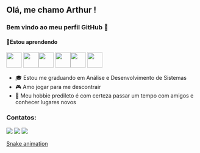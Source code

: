 ## Olá, me chamo Arthur ! 
### Bem vindo ao meu perfil GitHub 👋

#### 📘Estou aprendendo

<img src="https://cdn.jsdelivr.net/gh/devicons/devicon/icons/html5/html5-plain-wordmark.svg" width="40" height="40"/> <img src="https://cdn.jsdelivr.net/gh/devicons/devicon/icons/css3/css3-plain-wordmark.svg" width="40" height="40"/><img src="https://cdn.jsdelivr.net/gh/devicons/devicon/icons/javascript/javascript-plain.svg" width="40" height="40" /> <img src="https://cdn.jsdelivr.net/gh/devicons/devicon/icons/php/php-plain.svg" width="40" height="40"/><img src="https://cdn.jsdelivr.net/gh/devicons/devicon/icons/python/python-original.svg" width="40" height="40"/> <img src="https://cdn.jsdelivr.net/gh/devicons/devicon/icons/mysql/mysql-original-wordmark.svg" width="40" height="40"/>


- 🎓 Estou me graduando em Análise e Desenvolvimento de Sistemas
- 🎮 Amo jogar para me descontrair 
- 🌱 Meu hobbie predileto é com certeza passar um tempo com amigos e conhecer lugares novos 

### Contatos:

<div>
<a href="https://www.instagram.com/arthur.hfreitas/" target="_blank"><img src="https://img.shields.io/badge/-Instagram-%23E4405F?style=for-the-badge&logo=instagram&logoColor=white" target="_blank"></a>
<a href = "mailto:arthurh2018@gmail.com"><img src="https://img.shields.io/badge/Gmail-D14836?style=for-the-badge&logo=gmail&logoColor=white" target="_blank"></a>
<a href="https://www.linkedin.com/in/arthur-freitas-a6866a200/" target="_blank"><img src="https://img.shields.io/badge/-LinkedIn-%230077B5?style=for-the-badge&logo=linkedin&logoColor=white" target="_blank"></a>   
</div>

[Snake animation](https://github.com/seu-usuário-aqui/seu-usuário-aqui/blob/output/github-contribution-grid-snake.svg)
